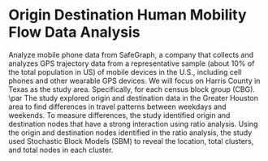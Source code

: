 # Origin Destination Human Mobility Flow Data Analysis

Analyze mobile phone data from SafeGraph, a company that collects and analyzes GPS trajectory data from a representative sample (about 10% of the total population in US) of mobile devices in the U.S., including cell phones and other wearable GPS devices. We will focus on Harris County in Texas as the study area. Specifically, for each census block group (CBG).   
\par The study explored origin and destination data in the Greater Houston area to find differences in travel patterns between weekdays and weekends. To measure differences, the study identified origin and destination nodes that have a strong interaction using ratio analysis. Using the origin and destination nodes identified in the ratio analysis, the study used Stochastic Block Models (SBM) to reveal the location, total clusters, and total nodes in each cluster.
